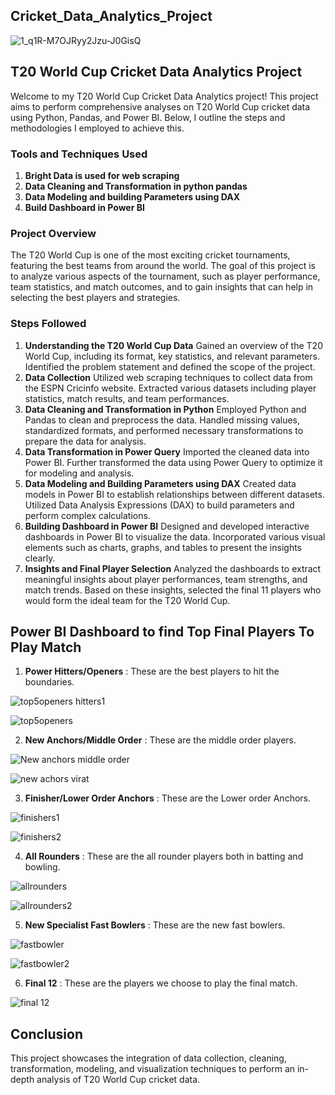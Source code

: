 ## Cricket_Data_Analytics_Project

![1_q1R-M7OJRyy2Jzu-J0GisQ](https://github.com/Akshay2515/Cricket_Data_Analytics_Project/assets/126151845/74b75fbe-61c4-4d2f-b4ea-798fc16bdfcb)



## T20 World Cup Cricket Data Analytics Project
Welcome to my T20 World Cup Cricket Data Analytics project! This project aims to perform comprehensive analyses on T20 World Cup cricket data using Python, Pandas, and Power BI. Below, I outline the steps and methodologies I employed to achieve this.

### Tools and Techniques Used
1. **Bright Data is used for web scraping**
2. **Data Cleaning and Transformation in python pandas**
3. **Data Modeling and building Parameters using DAX**
4. **Build Dashboard in Power BI**

### Project Overview
The T20 World Cup is one of the most exciting cricket tournaments, featuring the best teams from around the world. The goal of this project is to analyze various aspects of the tournament, such as player performance, team statistics, and match outcomes, and to gain insights that can help in selecting the best players and strategies.

### Steps Followed
1. **Understanding the T20 World Cup Data**
Gained an overview of the T20 World Cup, including its format, key statistics, and relevant parameters.
Identified the problem statement and defined the scope of the project.
2. **Data Collection**
Utilized web scraping techniques to collect data from the ESPN Cricinfo website.
Extracted various datasets including player statistics, match results, and team performances.
3. **Data Cleaning and Transformation in Python**
Employed Python and Pandas to clean and preprocess the data.
Handled missing values, standardized formats, and performed necessary transformations to prepare the data for analysis.
4. **Data Transformation in Power Query**
Imported the cleaned data into Power BI.
Further transformed the data using Power Query to optimize it for modeling and analysis.
5. **Data Modeling and Building Parameters using DAX**
Created data models in Power BI to establish relationships between different datasets.
Utilized Data Analysis Expressions (DAX) to build parameters and perform complex calculations.
6. **Building Dashboard in Power BI**
Designed and developed interactive dashboards in Power BI to visualize the data.
Incorporated various visual elements such as charts, graphs, and tables to present the insights clearly.
7. **Insights and Final Player Selection**
Analyzed the dashboards to extract meaningful insights about player performances, team strengths, and match trends.
Based on these insights, selected the final 11 players who would form the ideal team for the T20 World Cup.

## Power BI Dashboard to find Top Final Players To Play Match
1. **Power Hitters/Openers** : These are the best players to hit the boundaries.

![top5openers hitters1](https://github.com/Akshay2515/Cricket_Data_Analytics_Project/assets/126151845/15e7325f-bb75-4ae8-96e3-c9cd2d5bc294)

![top5openers](https://github.com/Akshay2515/Cricket_Data_Analytics_Project/assets/126151845/5e488d30-69fe-415b-a02f-111d28f4e58f)

2. **New Anchors/Middle Order** : These are the middle order players.
   
![New anchors middle order](https://github.com/Akshay2515/Cricket_Data_Analytics_Project/assets/126151845/341c0103-e735-43f8-9390-bbc304ad879a)

![new achors virat](https://github.com/Akshay2515/Cricket_Data_Analytics_Project/assets/126151845/204ed39f-f24e-453f-8063-917504a3aa53)

3. **Finisher/Lower Order Anchors** : These are the Lower order Anchors.

![finishers1](https://github.com/Akshay2515/Cricket_Data_Analytics_Project/assets/126151845/52c4fc27-cb23-43bc-9f4c-1427e1a9c122)

![finishers2](https://github.com/Akshay2515/Cricket_Data_Analytics_Project/assets/126151845/703347c8-2350-4828-87b8-cb56ca5fec29)

4. **All Rounders** : These are the all rounder players both in batting and bowling.

![allrounders](https://github.com/Akshay2515/Cricket_Data_Analytics_Project/assets/126151845/21630cf7-999b-45b4-82fa-18f6afb19a4f)

![allrounders2](https://github.com/Akshay2515/Cricket_Data_Analytics_Project/assets/126151845/3618d0da-99b6-4a79-8e48-356adff4a91a)

5. **New Specialist Fast Bowlers** : These are the new fast bowlers.

![fastbowler](https://github.com/Akshay2515/Cricket_Data_Analytics_Project/assets/126151845/c898e383-c7f1-4af2-b1c4-bfb55c71f6f2)

![fastbowler2](https://github.com/Akshay2515/Cricket_Data_Analytics_Project/assets/126151845/55d199bd-88ef-4399-ba12-02104ecbd6a7)

6. **Final 12** : These are the players we choose to play the final match.

![final 12](https://github.com/Akshay2515/Cricket_Data_Analytics_Project/assets/126151845/359d6098-ed3f-4b91-ba04-e0230a3deeae)


## Conclusion

This project showcases the integration of data collection, cleaning, transformation, modeling, and visualization techniques to perform an in-depth analysis of T20 World Cup cricket data.
























